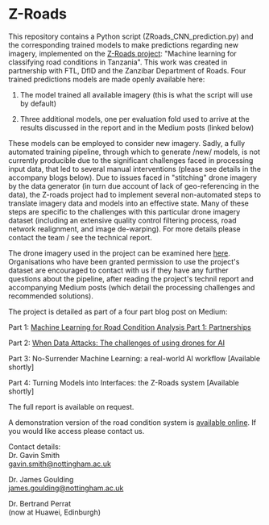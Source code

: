 # Z-Roads

This repository contains a Python script (ZRoads_CNN_prediction.py) and the corresponding trained models to make predictions regarding new imagery, implemented on the [Z-Roads project](https://medium.com/frontier-technology-livestreaming/case-study-machine-learning-for-classifying-road-conditions-in-tanzania-95d186a0451e): "Machine learning for classifying road conditions in Tanzania". This work was created in partnership with FTL, DfID and the Zanzibar Department of Roads. Four trained predictions models are  made openly available here:

1. The model trained all available imagery (this is what the script will use by default)

2. Three additional models, one per evaluation fold used to arrive at the results discussed in the report and in the Medium posts (linked below)

These models can be employed to consider new imagery. Sadly, a fully automated training pipeline, through which to generate /new/ models, is not currently producible due to the significant challenges faced in processing input data, that led to several manual interventions (please see details in the accompany blogs below). Due to issues faced in "stitching" drone imagery by the data generator (in turn due account of lack of geo-referencing in the data), the Z-roads project had to implement several non-automated steps to translate imagery data and models into an effective state. Many of these steps are specific to the challenges with this particular drone imagery dataset (including an extensive quality control filtering process, road network realignment, and image de-warping). For more details please contact the team / see the technical report.

The drone imagery used in the project can be examined here [here](https://opendri.org/project/zanzibar/). Organisations who have been granted permission to use the project's dataset are encouraged to contact with us if they have any further questions about the pipeline, after reading the project's technil report and accompanying Medium posts (which detail the processing challenges and recommended solutions).

The project is detailed as part of a four part blog post on Medium:

Part 1: [Machine Learning for Road Condition Analysis Part 1: Partnerships](https://medium.com/frontier-technology-livestreaming/machine-learning-for-road-condition-analysis-part-1-partnerships-f625caf970a9)

Part 2: [When Data Attacks: The challenges of using drones for AI](https://medium.com/frontier-technology-livestreaming/machine-learning-for-road-condition-analysis-part-2-when-data-attacks-645cd01a763f)

Part 3: No-Surrender Machine Learning: a real-world AI workflow [Available shortly]

Part 4: Turning Models into Interfaces: the Z-Roads system [Available shortly]

The full report is available on request.

A demonstration version of the road condition system is [available online](http://www.cs.nott.ac.uk/~pszgss/zroads/). If you would like access please contact us.

Contact details:  
Dr. Gavin Smith  
gavin.smith@nottingham.ac.uk

Dr. James Goulding  
james.goulding@nottingham.ac.uk  

Dr. Bertrand Perrat  
(now at Huawei, Edinburgh)

